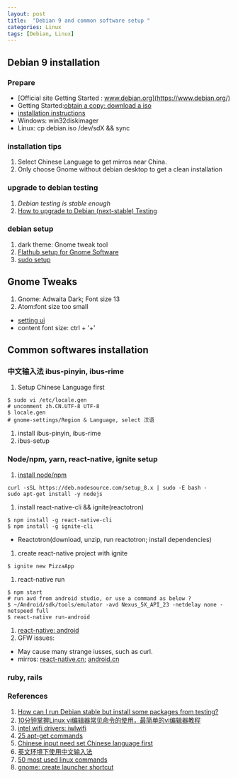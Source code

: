 ```yaml
---
layout: post
title:  "Debian 9 and common software setup "
categories: Linux
tags: [Debian, Linux]
---
```

## Debian 9 installation
### Prepare
- [Official site Getting Started : www.debian.org](https://www.debian.org/)
- Getting Started:[obtain a copy: download a iso](https://www.debian.org/distrib/)
- [installation instructions](https://www.debian.org/releases/stable/amd64/)
 - Windows: win32diskimager
 - Linux: cp debian.iso /dev/sdX && sync

### installation tips
1. Select Chinese Language to get mirros near China.
1. Only choose Gnome without debian desktop to get a clean installation

### upgrade to debian testing
1. *Debian testing is stable enough*
1. [How to upgrade to Debian (next-stable) Testing](https://wiki.debian.org/DebianTesting)

### debian setup
1. dark theme: Gnome tweak tool
1. [Flathub setup for Gnome Software](https://flatpak.org/setup/Debian/)
1. [sudo setup](https://wiki.debian.org/sudo)

## Gnome Tweaks
1. Gnome: Adwaita Dark; Font size 13
1. Atom:font size too small
  - [setting ui](https://discuss.atom.io/t/how-to-set-the-font-for-the-settings-ui-and-the-command-browser/13498)
  - content font size: ctrl + '+'

## Common softwares installation
### 中文输入法 ibus-pinyin, ibus-rime
1. Setup Chinese Language first
```
$ sudo vi /etc/locale.gen
# uncomment zh.CN.UTF-8 UTF-8
$ locale.gen
# gnome-settings/Region & Language, select 汉语
```
1. install ibus-pinyin, ibus-rime
1. ibus-setup

### Node/npm, yarn, react-native, ignite setup

1. [install node/npm](https://nodejs.org/en/download/package-manager/)
```
curl -sSL https://deb.nodesource.com/setup_8.x | sudo -E bash -
sudo apt-get install -y nodejs
```
1. install react-native-cli && ignite(reactotron)
```
$ npm install -g react-native-cli
$ npm install -g ignite-cli
```
 - Reactotron(download, unzip, run reactotron; install dependencies)
1. create react-native project with ignite
```
$ ignite new PizzaApp
```

1. react-native run
```
$ npm start
# run avd from android studio, or use a command as below ?
$ ~/Android/sdk/tools/emulator -avd Nexus_5X_API_23 -netdelay none -netspeed full
$ react-native run-android
```

1. [react-native: android](https://facebook.github.io/react-native/docs/getting-started.html)
1. GFW issues:
 - May cause many strange iusses, such as curl.
 - mirros: [react-native.cn](https://reactnative.cn/docs/0.51/getting-started.html); [android.cn](https://developer.android.google.cn/)

### ruby, rails



### References
1. [How can I run Debian stable but install some packages from testing?](http://serverfault.com/questions/22414/how-can-i-run-debian-stable-but-install-some-packages-from-testing)
2. [10分钟掌握Linux vi编辑器常见命令的使用，最简单的vi编辑器教程](http://c.biancheng.net/cpp/html/2735.html)
3. [intel wifi drivers: iwlwifi](https://packages.debian.org/jessie/firmware-iwlwifi)
4. [25 apt-get commands](https://www.tecmint.com/useful-basic-commands-of-apt-get-and-apt-cache-for-package-management/)
5. [Chinese input need set Chinese language first](https://www.linuxdashen.com/debian-8%e5%a6%82%e4%bd%95%e5%b0%86%e8%af%ad%e8%a8%80%e4%bb%8e%e8%8b%b1%e6%96%87%e6%9b%b4%e6%94%b9%e4%b8%ba%e4%b8%ad%e6%96%87)
1. [英文环境下使用中文输入法](https://blog.csdn.net/u010187139/article/details/40859267)
1. [50 most used linux commands](https://www.thegeekstuff.com/2010/11/50-linux-commands/?utm%255fsource=feedburner)
1. [gnome: create launcher shortcut ](https://unix.stackexchange.com/questions/211005/create-launcher-shortcut)
